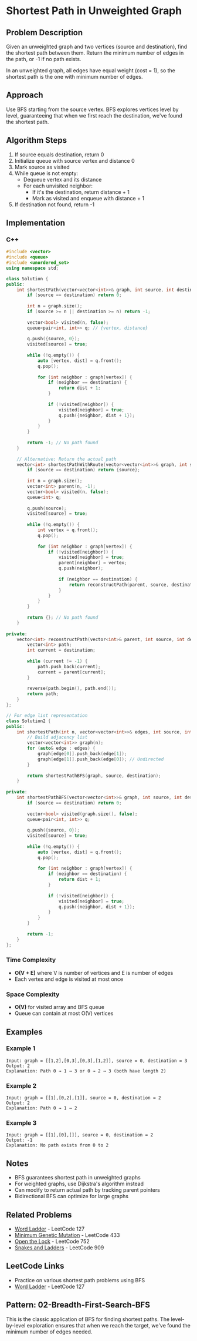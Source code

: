 # Shortest Path in Unweighted Graph

## Problem Description

Given an unweighted graph and two vertices (source and destination), find the shortest path between them. Return the minimum number of edges in the path, or -1 if no path exists.

In an unweighted graph, all edges have equal weight (cost = 1), so the shortest path is the one with minimum number of edges.

## Approach

Use BFS starting from the source vertex. BFS explores vertices level by level, guaranteeing that when we first reach the destination, we've found the shortest path.

## Algorithm Steps

1. If source equals destination, return 0
2. Initialize queue with source vertex and distance 0
3. Mark source as visited
4. While queue is not empty:
   - Dequeue vertex and its distance
   - For each unvisited neighbor:
     - If it's the destination, return distance + 1
     - Mark as visited and enqueue with distance + 1
5. If destination not found, return -1

## Implementation

### C++

```cpp
#include <vector>
#include <queue>
#include <unordered_set>
using namespace std;

class Solution {
public:
    int shortestPath(vector<vector<int>>& graph, int source, int destination) {
        if (source == destination) return 0;
        
        int n = graph.size();
        if (source >= n || destination >= n) return -1;
        
        vector<bool> visited(n, false);
        queue<pair<int, int>> q; // {vertex, distance}
        
        q.push({source, 0});
        visited[source] = true;
        
        while (!q.empty()) {
            auto [vertex, dist] = q.front();
            q.pop();
            
            for (int neighbor : graph[vertex]) {
                if (neighbor == destination) {
                    return dist + 1;
                }
                
                if (!visited[neighbor]) {
                    visited[neighbor] = true;
                    q.push({neighbor, dist + 1});
                }
            }
        }
        
        return -1; // No path found
    }
    
    // Alternative: Return the actual path
    vector<int> shortestPathWithRoute(vector<vector<int>>& graph, int source, int destination) {
        if (source == destination) return {source};
        
        int n = graph.size();
        vector<int> parent(n, -1);
        vector<bool> visited(n, false);
        queue<int> q;
        
        q.push(source);
        visited[source] = true;
        
        while (!q.empty()) {
            int vertex = q.front();
            q.pop();
            
            for (int neighbor : graph[vertex]) {
                if (!visited[neighbor]) {
                    visited[neighbor] = true;
                    parent[neighbor] = vertex;
                    q.push(neighbor);
                    
                    if (neighbor == destination) {
                        return reconstructPath(parent, source, destination);
                    }
                }
            }
        }
        
        return {}; // No path found
    }
    
private:
    vector<int> reconstructPath(vector<int>& parent, int source, int destination) {
        vector<int> path;
        int current = destination;
        
        while (current != -1) {
            path.push_back(current);
            current = parent[current];
        }
        
        reverse(path.begin(), path.end());
        return path;
    }
};

// For edge list representation
class Solution2 {
public:
    int shortestPath(int n, vector<vector<int>>& edges, int source, int destination) {
        // Build adjacency list
        vector<vector<int>> graph(n);
        for (auto& edge : edges) {
            graph[edge[0]].push_back(edge[1]);
            graph[edge[1]].push_back(edge[0]); // Undirected
        }
        
        return shortestPathBFS(graph, source, destination);
    }
    
private:
    int shortestPathBFS(vector<vector<int>>& graph, int source, int destination) {
        if (source == destination) return 0;
        
        vector<bool> visited(graph.size(), false);
        queue<pair<int, int>> q;
        
        q.push({source, 0});
        visited[source] = true;
        
        while (!q.empty()) {
            auto [vertex, dist] = q.front();
            q.pop();
            
            for (int neighbor : graph[vertex]) {
                if (neighbor == destination) {
                    return dist + 1;
                }
                
                if (!visited[neighbor]) {
                    visited[neighbor] = true;
                    q.push({neighbor, dist + 1});
                }
            }
        }
        
        return -1;
    }
};
```

### Time Complexity

- **O(V + E)** where V is number of vertices and E is number of edges
- Each vertex and edge is visited at most once

### Space Complexity

- **O(V)** for visited array and BFS queue
- Queue can contain at most O(V) vertices

## Examples

### Example 1

```
Input: graph = [[1,2],[0,3],[0,3],[1,2]], source = 0, destination = 3
Output: 2
Explanation: Path 0 → 1 → 3 or 0 → 2 → 3 (both have length 2)
```

### Example 2

```
Input: graph = [[1],[0,2],[1]], source = 0, destination = 2
Output: 2  
Explanation: Path 0 → 1 → 2
```

### Example 3

```
Input: graph = [[1],[0],[]], source = 0, destination = 2
Output: -1
Explanation: No path exists from 0 to 2
```

## Notes

- BFS guarantees shortest path in unweighted graphs
- For weighted graphs, use Dijkstra's algorithm instead
- Can modify to return actual path by tracking parent pointers
- Bidirectional BFS can optimize for large graphs

## Related Problems

- [Word Ladder](https://leetcode.com/problems/word-ladder/) - LeetCode 127
- [Minimum Genetic Mutation](https://leetcode.com/problems/minimum-genetic-mutation/) - LeetCode 433
- [Open the Lock](https://leetcode.com/problems/open-the-lock/) - LeetCode 752
- [Snakes and Ladders](https://leetcode.com/problems/snakes-and-ladders/) - LeetCode 909

## LeetCode Links

- Practice on various shortest path problems using BFS
- [Word Ladder](https://leetcode.com/problems/word-ladder/) - LeetCode 127

## Pattern: 02-Breadth-First-Search-BFS

This is the classic application of BFS for finding shortest paths. The level-by-level exploration ensures that when we reach the target, we've found the minimum number of edges needed.
